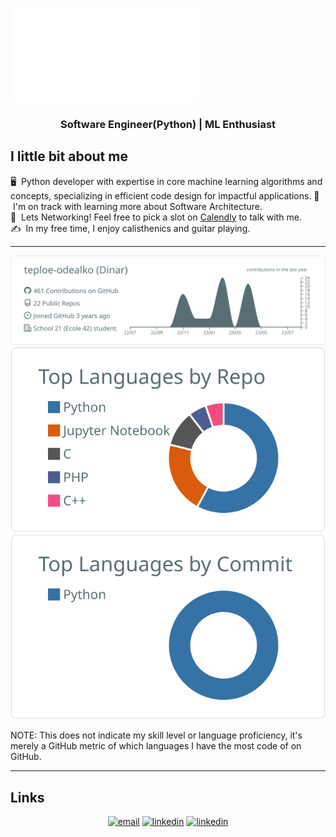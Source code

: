 ![](./src/index.html)
<h3 align="center">Software Engineer(Python) | ML Enthusiast </h3>

## I little bit about me


🖥️ &nbsp;Python developer with expertise in core machine learning algorithms and concepts, specializing in efficient code design for impactful applications.
🌱 &nbsp;I'm on track with learning more about Software Architecture.\
💬 &nbsp;Lets Networking! Feel free to pick a slot on [Calendly](https://calendly.com/din-latypov/30min/) to talk with me.\
✍️ &nbsp;In my free time, I enjoy calisthenics and guitar playing.


---

<p  align="center">
  <img src="https://raw.githubusercontent.com/teploe-odealko/teploe-odealko/master/profile-summary-card-output/default/0-profile-details.svg" alt="github stats"></br>
  <img src="https://raw.githubusercontent.com/teploe-odealko/teploe-odealko/master/profile-summary-card-output/default/1-repos-per-language.svg">
  <img src="https://raw.githubusercontent.com/teploe-odealko/teploe-odealko/master/profile-summary-card-output/default/2-most-commit-language.svg"></br></p>

NOTE: This does not indicate my skill level or language proficiency, it's merely a GitHub metric of which languages I have the most code of on GitHub.

---


## Links

<p align="center">
  <a href="mailto:din.latypov@gmail.com"><img src="https://img.icons8.com/color/32/000000/gmail.png" alt="email"/></a>
  <a href="https://www.linkedin.com/in/dinar-latypov-01463a23a"><img src="https://img.icons8.com/color/32/000000/linkedin.png" alt="linkedin"/></a>
  <a href="https://t.me/teploe_odealko"><img src="https://upload.wikimedia.org/wikipedia/commons/thumb/8/82/Telegram_logo.svg/1024px-Telegram_logo.svg.png" width="30px" alt="linkedin"/></a>
 
</p>
